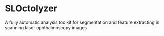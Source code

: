 # SLOctolyzer
A fully automatic analysis toolkit for segmentation and feature extracting in scanning laser ophthalmoscopy images
